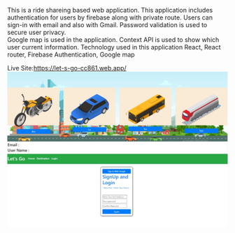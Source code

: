  This is a ride shareing  based web application.
 This application includes authentication for users by firebase along with private route.
 Users can sign-in with email and also with Gmail.
 Password validation is used to secure user privacy.  
 Google map is used in the application.
 Context API is used to show which user current information.
 Technology used in this application React, React router, Firebase Authentication, Google map
 
 Live Site:https://let-s-go-cc861.web.app/
 ![](screenshot/Home.JPG)
 ![](screenshot/Login.JPG)
 
 
